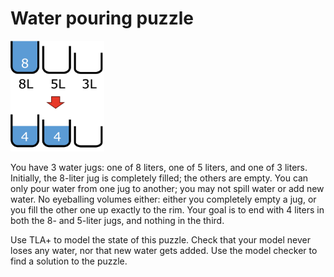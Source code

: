 # Water pouring puzzle

<img src="waterpouring.png" width="150px"></img>

You have 3 water jugs: one of 8 liters, one of 5 liters, and one of 3 liters.
Initially, the 8-liter jug is completely filled; the others are empty.
You can only pour water from one jug to another; you may not spill water or add new water.
No eyeballing volumes either: either you completely empty a jug, or you fill the other one up exactly to the rim.
Your goal is to end with 4 liters in both the 8- and 5-liter jugs, and nothing in the third.

Use TLA+ to model the state of this puzzle.
Check that your model never loses any water, nor that new water gets added.
Use the model checker to find a solution to the puzzle.
